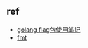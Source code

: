 

## ref
+ [golang flag包使用笔记](https://www.jianshu.com/p/f9cf46a4de0e)
+ [fmt](https://golang.org/pkg/fmt/ )